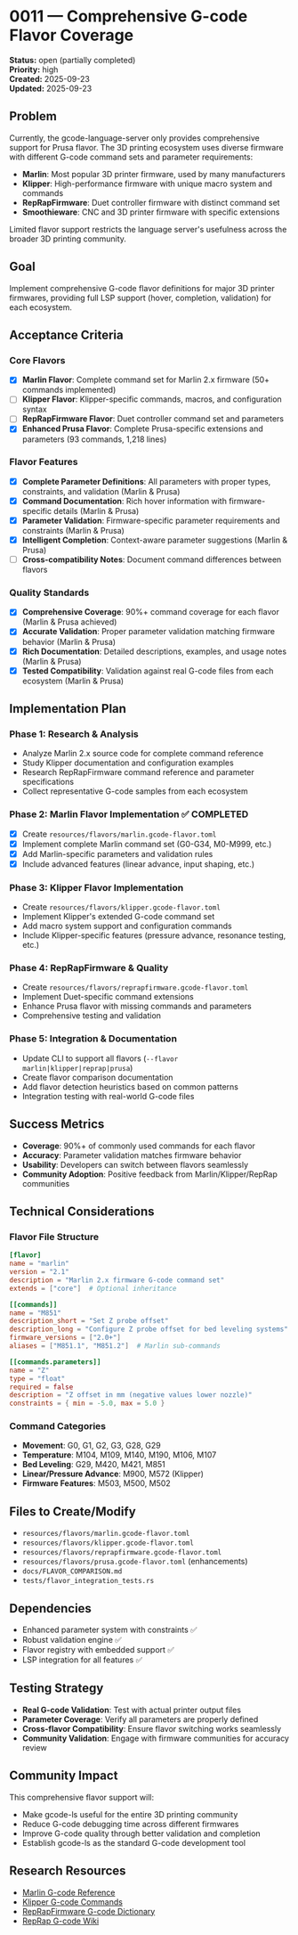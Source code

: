 # 0011 — Comprehensive G-code Flavor Coverage

**Status:** open (partially completed)  
**Priority:** high  
**Created:** 2025-09-23  
**Updated:** 2025-09-23  

## Problem

Currently, the gcode-language-server only provides comprehensive support for Prusa flavor. The 3D printing ecosystem uses diverse firmware with different G-code command sets and parameter requirements:

- **Marlin**: Most popular 3D printer firmware, used by many manufacturers
- **Klipper**: High-performance firmware with unique macro system and commands  
- **RepRapFirmware**: Duet controller firmware with distinct command set
- **Smoothieware**: CNC and 3D printer firmware with specific extensions

Limited flavor support restricts the language server's usefulness across the broader 3D printing community.

## Goal

Implement comprehensive G-code flavor definitions for major 3D printer firmwares, providing full LSP support (hover, completion, validation) for each ecosystem.

## Acceptance Criteria

### Core Flavors
- [x] **Marlin Flavor**: Complete command set for Marlin 2.x firmware (50+ commands implemented)
- [ ] **Klipper Flavor**: Klipper-specific commands, macros, and configuration syntax
- [ ] **RepRapFirmware Flavor**: Duet controller command set and parameters
- [x] **Enhanced Prusa Flavor**: Complete Prusa-specific extensions and parameters (93 commands, 1,218 lines)

### Flavor Features
- [x] **Complete Parameter Definitions**: All parameters with proper types, constraints, and validation (Marlin & Prusa)
- [x] **Command Documentation**: Rich hover information with firmware-specific details (Marlin & Prusa)
- [x] **Parameter Validation**: Firmware-specific parameter requirements and constraints (Marlin & Prusa)
- [x] **Intelligent Completion**: Context-aware parameter suggestions (Marlin & Prusa)
- [ ] **Cross-compatibility Notes**: Document command differences between flavors

### Quality Standards
- [x] **Comprehensive Coverage**: 90%+ command coverage for each flavor (Marlin & Prusa achieved)
- [x] **Accurate Validation**: Proper parameter validation matching firmware behavior (Marlin & Prusa)
- [x] **Rich Documentation**: Detailed descriptions, examples, and usage notes (Marlin & Prusa)
- [x] **Tested Compatibility**: Validation against real G-code files from each ecosystem (Marlin & Prusa)

## Implementation Plan

### Phase 1: Research & Analysis
- Analyze Marlin 2.x source code for complete command reference
- Study Klipper documentation and configuration examples
- Research RepRapFirmware command reference and parameter specifications
- Collect representative G-code samples from each ecosystem

### Phase 2: Marlin Flavor Implementation ✅ COMPLETED
- [x] Create `resources/flavors/marlin.gcode-flavor.toml`
- [x] Implement complete Marlin command set (G0-G34, M0-M999, etc.)
- [x] Add Marlin-specific parameters and validation rules
- [x] Include advanced features (linear advance, input shaping, etc.)

### Phase 3: Klipper Flavor Implementation  
- Create `resources/flavors/klipper.gcode-flavor.toml`
- Implement Klipper's extended G-code command set
- Add macro system support and configuration commands
- Include Klipper-specific features (pressure advance, resonance testing, etc.)

### Phase 4: RepRapFirmware & Quality
- Create `resources/flavors/reprapfirmware.gcode-flavor.toml`
- Implement Duet-specific command extensions
- Enhance Prusa flavor with missing commands and parameters
- Comprehensive testing and validation

### Phase 5: Integration & Documentation
- Update CLI to support all flavors (`--flavor marlin|klipper|reprap|prusa`)
- Create flavor comparison documentation
- Add flavor detection heuristics based on common patterns
- Integration testing with real-world G-code files

## Success Metrics

- **Coverage**: 90%+ of commonly used commands for each flavor
- **Accuracy**: Parameter validation matches firmware behavior
- **Usability**: Developers can switch between flavors seamlessly
- **Community Adoption**: Positive feedback from Marlin/Klipper/RepRap communities

## Technical Considerations

### Flavor File Structure
```toml
[flavor]
name = "marlin"
version = "2.1"
description = "Marlin 2.x firmware G-code command set"
extends = ["core"]  # Optional inheritance

[[commands]]
name = "M851"
description_short = "Set Z probe offset"
description_long = "Configure Z probe offset for bed leveling systems"
firmware_versions = ["2.0+"]
aliases = ["M851.1", "M851.2"]  # Marlin sub-commands

[[commands.parameters]]
name = "Z"
type = "float"
required = false
description = "Z offset in mm (negative values lower nozzle)"
constraints = { min = -5.0, max = 5.0 }
```

### Command Categories
- **Movement**: G0, G1, G2, G3, G28, G29
- **Temperature**: M104, M109, M140, M190, M106, M107  
- **Bed Leveling**: G29, M420, M421, M851
- **Linear/Pressure Advance**: M900, M572 (Klipper)
- **Firmware Features**: M503, M500, M502

## Files to Create/Modify

- `resources/flavors/marlin.gcode-flavor.toml`
- `resources/flavors/klipper.gcode-flavor.toml` 
- `resources/flavors/reprapfirmware.gcode-flavor.toml`
- `resources/flavors/prusa.gcode-flavor.toml` (enhancements)
- `docs/FLAVOR_COMPARISON.md`
- `tests/flavor_integration_tests.rs`

## Dependencies

- Enhanced parameter system with constraints ✅
- Robust validation engine ✅
- Flavor registry with embedded support ✅
- LSP integration for all features ✅

## Testing Strategy

- **Real G-code Validation**: Test with actual printer output files
- **Parameter Coverage**: Verify all parameters are properly defined
- **Cross-flavor Compatibility**: Ensure flavor switching works seamlessly
- **Community Validation**: Engage with firmware communities for accuracy review

## Community Impact

This comprehensive flavor support will:
- Make gcode-ls useful for the entire 3D printing community
- Reduce G-code debugging time across different firmwares
- Improve G-code quality through better validation and completion
- Establish gcode-ls as the standard G-code development tool

## Research Resources

- [Marlin G-code Reference](https://marlinfw.org/docs/gcode/)
- [Klipper G-code Commands](https://www.klipper3d.org/G-Codes.html)
- [RepRapFirmware G-code Dictionary](https://docs.duet3d.com/User_manual/Reference/Gcodes)
- [RepRap G-code Wiki](https://reprap.org/wiki/G-code)